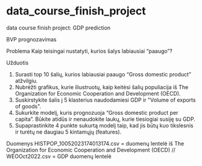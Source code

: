 # data_course_finish_project
data course finish project: GDP prediction

BVP prognozavimas

Problema
Kaip teisingai nustatyti, kurios šalys labiausiai “paaugo”?

Užduotis
1. Surasti top 10 šalių, kurios labiausiai paaugo “Gross domestic product” atžvilgiu.
2. Nubrėžti grafikus, kurie iliustruotų, kaip keitėsi šalių populiacija iš The Organization for Economic Cooperation and Development (OECD).
3. Suskirstykite šalis į 5 klasterius naudodamiesi GDP ir "Volume of exports of goods".
4. Sukurkite modelį, kuris prognozuoja “Gross domestic product per capita”. Būkite atidūs ir nenaudokite laukų, kurie tiesiogiai susiję su GDP.
5. Supaprastinkite 4 punkte sukurtą modelį taip, kad jis būtų kuo tikslesnis ir turėtų ne daugiau 5 kintamųjų (features).

Duomenys
HISTPOP_10052023174013174.csv = duomenų lentelė iš The Organization for Economic Cooperation and Development (OECD)
 //  WEOOct2022.csv = GDP duomenų lentelė
